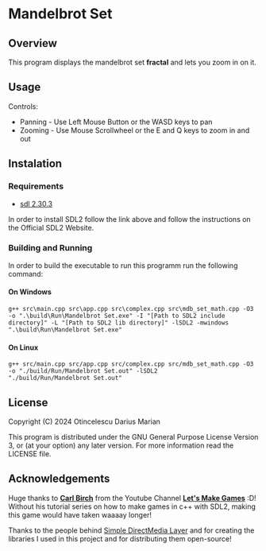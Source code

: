 # Mandelbrot Set

## Overview

This program displays the mandelbrot set **fractal** and lets you zoom in on it.

## Usage

Controls:

* Panning - Use Left Mouse Button or the WASD keys to pan
* Zooming - Use Mouse Scrollwheel or the E and Q keys to zoom in and out

## Instalation

### Requirements

- [sdl 2.30.3](https://www.libsdl.org/)

In order to install SDL2 follow the link above and follow the instructions on the Official SDL2 Website.

### Building and Running

In order to build the executable to run this programm run the following command:

#### On Windows
```
g++ src\main.cpp src\app.cpp src\complex.cpp src\mdb_set_math.cpp -O3 -o ".\build\Run\Mandelbrot Set.exe" -I "[Path to SDL2 include directory]" -L "[Path to SDL2 lib directory]" -lSDL2 -mwindows
".\build\Run\Mandelbrot Set.exe"
```

#### On Linux
```
g++ src/main.cpp src/app.cpp src/complex.cpp src/mdb_set_math.cpp -O3 -o "./build/Run/Mandelbrot Set.out" -lSDL2
"./build/Run/Mandelbrot Set.out"
```

## License

Copyright (C) 2024 Otincelescu Darius Marian

This program is distributed under the GNU General Purpose License Version 3, or (at your option) any later version.
For more information read the LICENSE file.

## Acknowledgements

Huge thanks to [**Carl Birch**](https://github.com/carlbirch) from the Youtube Channel [**Let's Make Games**](https://www.youtube.com/@CarlBirch) :D! Without his tutorial series on how to make games in c++ with SDL2, making this game would have taken waaaay longer!

Thanks to the people behind [Simple DirectMedia Layer](https://www.libsdl.org/) and for creating the libraries I used in this project and for distributing them open-source!
